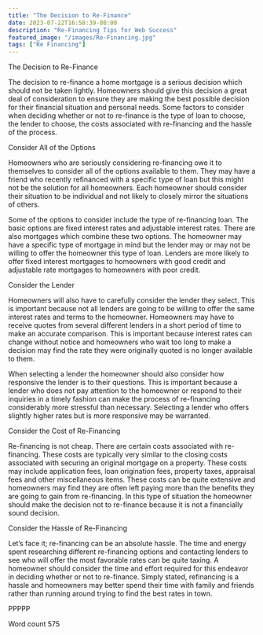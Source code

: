 ```yaml
---
title: "The Decision to Re-Finance"
date: 2023-07-22T16:58:39-08:00
description: "Re-Financing Tips for Web Success"
featured_image: "/images/Re-Financing.jpg"
tags: ["Re Financing"]
---
```


The Decision to Re-Finance

The decision to re-finance a home mortgage is a serious decision which should not be taken lightly. Homeowners should give this decision a great deal of consideration to ensure they are making the best possible decision for their financial situation and personal needs. Some factors to consider when deciding whether or not to re-finance is the type of loan to choose, the lender to choose, the costs associated with re-financing and the hassle of the process. 

Consider All of the Options

Homeowners who are seriously considering re-financing owe it to themselves to consider all of the options available to them. They may have a friend who recently refinanced with a specific type of loan but this might not be the solution for all homeowners. Each homeowner should consider their situation to be individual and not likely to closely mirror the situations of others. 

Some of the options to consider include the type of re-financing loan. The basic options are fixed interest rates and adjustable interest rates. There are also mortgages which combine these two options. The homeowner may have a specific type of mortgage in mind but the lender may or may not be willing to offer the homeowner this type of loan. Lenders are more likely to offer fixed interest mortgages to homeowners with good credit and adjustable rate mortgages to homeowners with poor credit. 

Consider the Lender

Homeowners will also have to carefully consider the lender they select. This is important because not all lenders are going to be willing to offer the same interest rates and terms to the homeowner. Homeowners may have to receive quotes from several different lenders in a short period of time to make an accurate comparison. This is important because interest rates can change without notice and homeowners who wait too long to make a decision may find the rate they were originally quoted is no longer available to them. 

When selecting a lender the homeowner should also consider how responsive the lender is to their questions. This is important because a lender who does not pay attention to the homeowner or respond to their inquiries in a timely fashion can make the process of re-financing considerably more stressful than necessary. Selecting a lender who offers slightly higher rates but is more responsive may be warranted. 

Consider the Cost of Re-Financing

Re-financing is not cheap. There are certain costs associated with re-financing. These costs are typically very similar to the closing costs associated with securing an original mortgage on a property. These costs may include application fees, loan origination fees, property taxes, appraisal fees and other miscellaneous items. These costs can be quite extensive and homeowners may find they are often left paying more than the benefits they are going to gain from re-financing. In this type of situation the homeowner should make the decision not to re-finance because it is not a financially sound decision. 

Consider the Hassle of Re-Financing

Let’s face it; re-financing can be an absolute hassle. The time and energy spent researching different re-financing options and contacting lenders to see who will offer the most favorable rates can be quite taxing. A homeowner should consider the time and effort required for this endeavor in deciding whether or not to re-finance. Simply stated, refinancing is a hassle and homeowners may better spend their time with family and friends rather than running around trying to find the best rates in town. 

PPPPP

Word count 575


